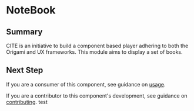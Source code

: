 # NoteBook

## Summary

CITE is an initiative to build a component based player adhering to both the Origami and UX frameworks. This module aims to display a set of books.

## Next Step

If you are a consumer of this component, see guidance on [usage](README.usage.md).

If you are a contributor to this component's development, see guidance on [contributing](README.contribute.md).
test
